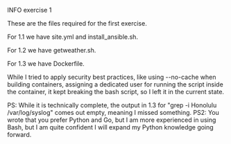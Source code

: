 INFO exercise 1

These are the files required for the first exercise. 

For 1.1 we have site.yml and install_ansible.sh. 

For 1.2 we have getweather.sh.

For 1.3 we have Dockerfile. 

While I tried to apply security best practices, like using --no-cache when building containers, assigning a dedicated user for running the script inside the container, 
it kept breaking the bash script, so I left it in the current state.

PS: While it is technically complete, the output in 1.3 for "grep -i Honolulu /var/log/syslog" comes out empty, meaning I missed something.
PS2: You wrote that you prefer Python and Go, but I am more experienced in using Bash, but I am quite confident I will expand my Python knowledge going forward.
